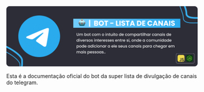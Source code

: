 <img src=",/../src/assets/banner.png">

Esta é a documentação oficial do bot da super lista de divulgação de canais do telegram.


